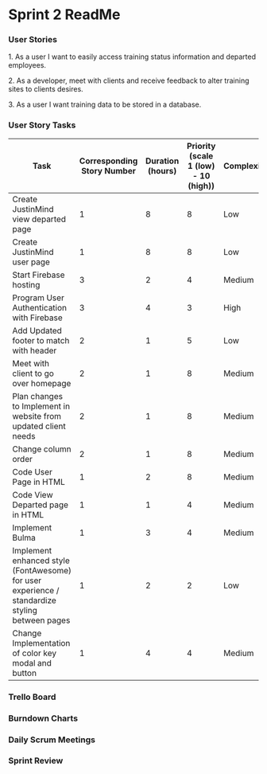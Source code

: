 <h1>Sprint 2 ReadMe</h1>
<h3>User Stories</h3>
<p>1. As a user I want to easily access training status information and departed employees.</p>
<p>2. As a developer, meet with clients and receive feedback to alter training sites to clients desires. </p>
<p>3. As a user I want training data to be stored in a database. </p>
<h3>User Story Tasks</h3>
<table>
        <thead>
            <tr>
                <th>Task</th>
                <th>Corresponding Story Number</th>
                <th>Duration (hours)</th>
                <th>Priority (scale 1 (low) - 10 (high))</th>
                <th>Complexity</th>
                <th>Lead Person</th>
            </tr>
        </thead>
        <tbody>
            <tr>
                <td>Create JustinMind view departed page</td>
                <td>1</td>
                <td>8</td>
                <td>8</td>
                <td>Low</td>
                <td>Hannah</td>
            </tr>
            <tr>
                <td>Create JustinMind user page</td>
                <td>1</td>
                <td>8</td>
                <td>8</td>
                <td>Low</td>
                <td>Hannah</td>
            </tr>
            <tr>
                <td>Start Firebase hosting</td>
                <td>3</td>
                <td>2</td>
                <td>4</td>
                <td>Medium</td>
                <td>Alex</td>
            </tr>
            <tr>
                <td>Program User Authentication with Firebase</td>
                <td>3</td>
                <td>4</td>
                <td>3</td>
                <td>High</td>
                <td>Alex</td>
            </tr>
            <tr>
                <td>Add Updated footer to match with header</td>
                <td>2</td>
                <td>1</td>
                <td>5</td>
                <td>Low</td>
                <td>Max</td>
            </tr>
            <tr>
                <td>Meet with client to go over homepage</td>
                <td>2</td>
                <td>1</td>
                <td>8</td>
                <td>Medium</td>
                <td>Alex</td>
            </tr>
            <tr>
                <td>Plan changes to Implement in website from updated client needs</td>
                <td>2</td>
                <td>1</td>
                <td>8</td>
                <td>Medium</td>
                <td>Everyone</td>
            </tr>
            <tr>
                <td>Change column order</td>
                <td>2</td>
                <td>1</td>
                <td>8</td>
                <td>Medium</td>
                <td>Nico</td>
            </tr>
            <tr>
                <td>Code User Page in HTML</td>
                <td>1</td>
                <td>2</td>
                <td>8</td>
                <td>Medium</td>
                <td>Alex</td>
            </tr>
            <tr>
                <td>Code View Departed page in HTML</td>
                <td>1</td>
                <td>1</td>
                <td>4</td>
                <td>Medium</td>
                <td>Alex</td>
            </tr>
            <tr>
                <td>Implement Bulma</td>
                <td>1</td>
                <td>3</td>
                <td>4</td>
                <td>Medium</td>
                <td>Max</td>
            </tr>
            <tr>
                <td>Implement enhanced style (FontAwesome) for user experience / standardize styling between pages</td>
                <td>1</td>
                <td>2</td>
                <td>2</td>
                <td>Low</td>
                <td>Nico</td>
            </tr>
            <tr>
                <td>Change Implementation of color key modal and button</td>
                <td>1</td>
                <td>4</td>
                <td>4</td>
                <td>Medium</td>
                <td>Ethan</td>
            </tr>
        </tbody>
    </table>
<h3>Trello Board</h3>
<h3>Burndown Charts</h3>
<h3>Daily Scrum Meetings</h3>
<h3>Sprint Review</h3>
